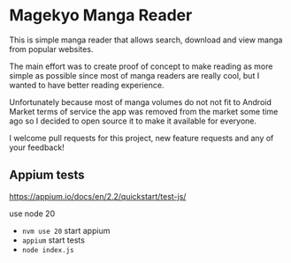 # Magekyo Manga Reader

This is simple manga reader that allows search, download and view manga from popular websites.

The main effort was to create proof of concept to make reading as more simple as possible since most
of manga readers are really cool, but I wanted to have better reading experience.

Unfortunately because most of manga volumes do not not fit to Android Market terms of service the app was
removed from the market some time ago so I decided to open source it to make it available for everyone.

I welcome pull requests for this project, new feature requests and any of your feedback!


## Appium tests

https://appium.io/docs/en/2.2/quickstart/test-js/

use node 20 
- `nvm use 20`
start appium 
- `appium`
start tests 
- `node index.js`